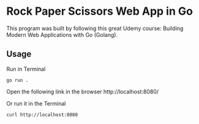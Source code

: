 # Rock Paper Scissors Web App in Go

This program was built by following this great Udemy course: Building Modern Web Applications with Go (Golang).

## Usage

Run in Terminal

```
go run .
```

Open the following link in the browser
http://localhost:8080/

Or run it in the Terminal

```
curl http://localhost:8080
```
